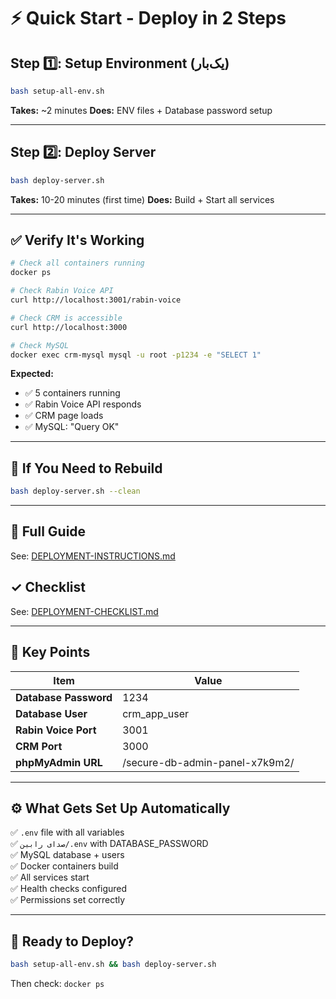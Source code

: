 # ⚡ Quick Start - Deploy in 2 Steps

## Step 1️⃣: Setup Environment (یک‌بار)
```bash
bash setup-all-env.sh
```
**Takes:** ~2 minutes
**Does:** ENV files + Database password setup

---

## Step 2️⃣: Deploy Server
```bash
bash deploy-server.sh
```
**Takes:** 10-20 minutes (first time)
**Does:** Build + Start all services

---

## ✅ Verify It's Working
```bash
# Check all containers running
docker ps

# Check Rabin Voice API
curl http://localhost:3001/rabin-voice

# Check CRM is accessible
curl http://localhost:3000

# Check MySQL
docker exec crm-mysql mysql -u root -p1234 -e "SELECT 1"
```

**Expected:**
- ✅ 5 containers running
- ✅ Rabin Voice API responds
- ✅ CRM page loads
- ✅ MySQL: "Query OK"

---

## 🔄 If You Need to Rebuild
```bash
bash deploy-server.sh --clean
```

---

## 📖 Full Guide
See: [DEPLOYMENT-INSTRUCTIONS.md](./DEPLOYMENT-INSTRUCTIONS.md)

## ✓ Checklist
See: [DEPLOYMENT-CHECKLIST.md](./DEPLOYMENT-CHECKLIST.md)

---

## 🎯 Key Points

| Item | Value |
|------|-------|
| **Database Password** | 1234 |
| **Database User** | crm_app_user |
| **Rabin Voice Port** | 3001 |
| **CRM Port** | 3000 |
| **phpMyAdmin URL** | /secure-db-admin-panel-x7k9m2/ |

---

## ⚙️ What Gets Set Up Automatically

✅ `.env` file with all variables  
✅ `صدای رابین/.env` with DATABASE_PASSWORD  
✅ MySQL database + users  
✅ Docker containers build  
✅ All services start  
✅ Health checks configured  
✅ Permissions set correctly  

---

## 🚀 Ready to Deploy?

```bash
bash setup-all-env.sh && bash deploy-server.sh
```

Then check: `docker ps`